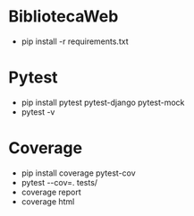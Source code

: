 # BibliotecaWeb

* pip install -r requirements.txt

# Pytest

* pip install pytest pytest-django pytest-mock
* pytest -v

# Coverage

* pip install coverage pytest-cov
* pytest --cov=. tests/
* coverage report
* coverage html